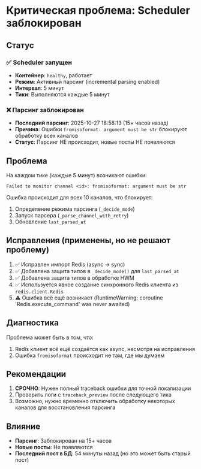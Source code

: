 # Критическая проблема: Scheduler заблокирован

## Статус

### ✅ Scheduler запущен
- **Контейнер**: `healthy`, работает
- **Режим**: Активный парсинг (incremental parsing enabled)
- **Интервал**: 5 минут
- **Тики**: Выполняются каждые 5 минут

### ❌ Парсинг заблокирован
- **Последний парсинг**: 2025-10-27 18:58:13 (15+ часов назад)
- **Причина**: Ошибки `fromisoformat: argument must be str` блокируют обработку всех каналов
- **Статус**: Парсинг НЕ происходит, новые посты НЕ появляются

## Проблема

На каждом тике (каждые 5 минут) возникают ошибки:
```
Failed to monitor channel <id>: fromisoformat: argument must be str
```

Ошибка происходит для всех 10 каналов, что блокирует:
1. Определение режима парсинга (`_decide_mode`)
2. Запуск парсера (`_parse_channel_with_retry`)
3. Обновление `last_parsed_at`

## Исправления (применены, но не решают проблему)

1. ✅ Исправлен импорт Redis (async → sync)
2. ✅ Добавлена защита типов в `_decide_mode()` для `last_parsed_at`
3. ✅ Добавлена защита типов в обработке HWM
4. ✅ Используется явное создание синхронного Redis клиента из `redis.client.Redis`
5. ⚠️ Ошибка всё ещё возникает (RuntimeWarning: coroutine 'Redis.execute_command' was never awaited)

## Диагностика

Проблема может быть в том, что:
1. Redis клиент всё ещё создаётся как async, несмотря на исправления
2. Ошибка `fromisoformat` происходит не там, где мы думаем

## Рекомендации

1. **СРОЧНО**: Нужен полный traceback ошибки для точной локализации
2. Проверить логи с `traceback_preview` после следующего тика
3. Возможно, нужно временно отключить обработку некоторых каналов для восстановления парсинга

## Влияние

- **Парсинг**: Заблокирован на 15+ часов
- **Новые посты**: Не появляются
- **Последний пост в БД**: 54 минуты назад (но это может быть старый пост)

